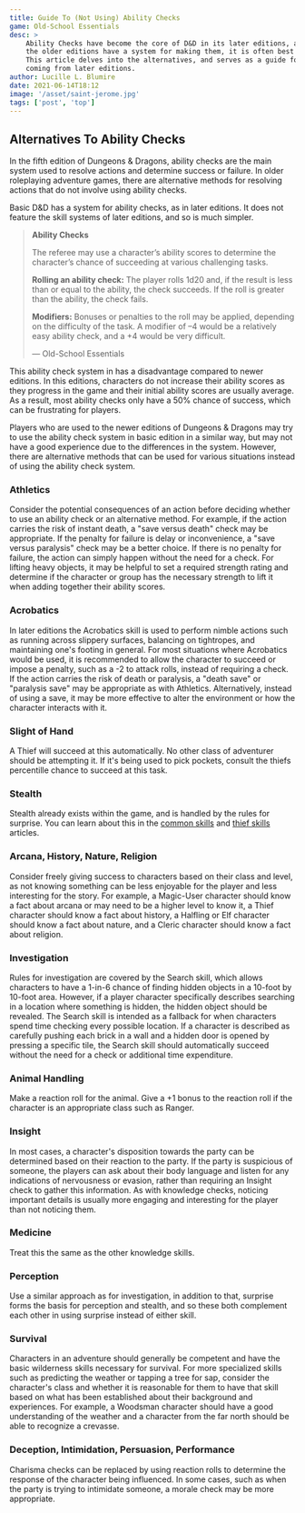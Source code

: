 ```yaml
---
title: Guide To (Not Using) Ability Checks
game: Old-School Essentials
desc: >
    Ability Checks have become the core of D&D in its later editions, and while
    the older editions have a system for making them, it is often best not to!
    This article delves into the alternatives, and serves as a guide for those
    coming from later editions.
author: Lucille L. Blumire
date: 2021-06-14T18:12
image: '/asset/saint-jerome.jpg'
tags: ['post', 'top']
---
```


## Alternatives To Ability Checks

In the fifth edition of Dungeons & Dragons, ability checks are the main system
used to resolve actions and determine success or failure. In older roleplaying
adventure games, there are alternative methods for resolving actions that do
not involve using ability checks.

Basic D&D has a system for ability checks, as in later editions. It does not
feature the skill systems of later editions, and so is much simpler.

> **Ability Checks**
>
> The referee may use a character’s ability scores to determine the character’s
> chance of succeeding at various challenging tasks.
>
> **Rolling an ability check:** The player rolls 1d20 and, if the result is
> less than or equal to the ability, the check succeeds. If the roll is greater
> than the ability, the check fails.
>
> **Modifiers:** Bonuses or penalties to the roll may be applied, depending on
> the difficulty of the task. A modifier of –4 would be a relatively easy
> ability check, and a +4 would be very difficult.
>
> &mdash; Old-School Essentials

This ability check system in has a disadvantage compared to newer editions. In
this editions, characters do not increase their ability scores as they progress
in the game and their initial ability scores are usually average. As a result,
most ability checks only have a 50% chance of success, which can be frustrating
for players.

Players who are used to the newer editions of Dungeons & Dragons may try to use
the ability check system in basic edition in a similar way, but may not have a
good experience due to the differences in the system. However, there are
alternative methods that can be used for various situations instead of using
the ability check system.

### Athletics

Consider the potential consequences of an action before deciding whether to use
an ability check or an alternative method. For example, if the action carries
the risk of instant death, a "save versus death" check may be appropriate. If
the penalty for failure is delay or inconvenience, a "save versus paralysis"
check may be a better choice. If there is no penalty for failure, the action
can simply happen without the need for a check. For lifting heavy objects, it
may be helpful to set a required strength rating and determine if the character
or group has the necessary strength to lift it when adding together their
ability scores.

### Acrobatics

In later editions the Acrobatics skill is used to perform nimble actions such
as running across slippery surfaces, balancing on tightropes, and maintaining
one's footing in general. For most situations where Acrobatics would be used,
it is recommended to allow the character to succeed or impose a penalty, such
as a -2 to attack rolls, instead of requiring a check. If the action carries
the risk of death or paralysis, a "death save" or "paralysis save" may be
appropriate as with Athletics. Alternatively, instead of using a save, it may
be more effective to alter the environment or how the character interacts with
it.

### Slight of Hand

A Thief will succeed at this automatically. No other class of adventurer should
be attempting it. If it's being used to pick pockets, consult the thiefs
percentille chance to succeed at this task.

### Stealth

Stealth already exists within the game, and is handled by the rules for
surprise. You can learn about this in the [common
skills](/posts/2020-07-11_skill-system/) and [thief
skills](/posts/2020-09-27_thief-class/) articles.

### Arcana, History, Nature, Religion

Consider freely giving success to characters based on their class and level, as
not knowing something can be less enjoyable for the player and less interesting
for the story. For example, a Magic-User character should know a fact about
arcana or may need to be a higher level to know it, a Thief character should
know a fact about history, a Halfling or Elf character should know a fact about
nature, and a Cleric character should know a fact about religion.

### Investigation

Rules for investigation are covered by the Search skill, which allows
characters to have a 1-in-6 chance of finding hidden objects in a 10-foot by
10-foot area. However, if a player character specifically describes searching
in a location where something is hidden, the hidden object should be revealed.
The Search skill is intended as a fallback for when characters spend time
checking every possible location. If a character is described as carefully
pushing each brick in a wall and a hidden door is opened by pressing a specific
tile, the Search skill should automatically succeed without the need for a
check or additional time expenditure.

### Animal Handling

Make a reaction roll for the animal. Give a +1 bonus to the reaction roll if
the character is an appropriate class such as Ranger.

### Insight

In most cases, a character's disposition towards the party can be determined
based on their reaction to the party. If the party is suspicious of someone,
the players can ask about their body language and listen for any indications of
nervousness or evasion, rather than requiring an Insight check to gather this
information. As with knowledge checks, noticing important details is usually
more engaging and interesting for the player than not noticing them.

### Medicine

Treat this the same as the other knowledge skills.

### Perception

Use a similar approach as for investigation, in addition to that, surprise
forms the basis for perception and stealth, and so these both complement each
other in using surprise instead of either skill.

### Survival

Characters in an adventure should generally be competent and have the basic
wilderness skills necessary for survival. For more specialized skills such as
predicting the weather or tapping a tree for sap, consider the character's
class and whether it is reasonable for them to have that skill based on what
has been established about their background and experiences. For example, a
Woodsman character should have a good understanding of the weather and a
character from the far north should be able to recognize a crevasse.

### Deception, Intimidation, Persuasion, Performance

Charisma checks can be replaced by using reaction rolls to determine the
response of the character being influenced. In some cases, such as when the
party is trying to intimidate someone, a morale check may be more appropriate.
